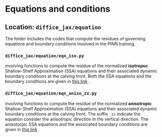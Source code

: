 # Equations and conditions

## Location: `diffice_jax/equation` 

The folder includes the codes that compute the residues of governing equations and boundary conditions 
involved in the PINN training. 
 
### `diffice_jax/equation/eqn_iso.py`

involving functions to compute the residue of the normalized **isotropuc** Shallow-Shelf Approximation (SSA) 
equations and their associated dynamic boundary conditions at the calving front. Both the SSA equations and
the boundary conditions are given in [this link](https://github.com/YaoGroup/DIFFICE_jax/blob/main/docs/Isotropic.md) .
 
### `diffice_jax/equation/eqn_aniso_zz.py`

involving functions to compute the residue of the normalized **anisotropic** Shallow-Shelf Approximation (SSA) 
equations and their associated dynamic boundary conditions at the calving front. The suffix `_zz` indicate the
equation consider the anisotropic direction in the vertical direction.  The anisotorpic SSA equations and
the associated boundary conditions are given in [this link](https://github.com/YaoGroup/DIFFICE_jax/blob/main/docs/Anisotropic.md) .
